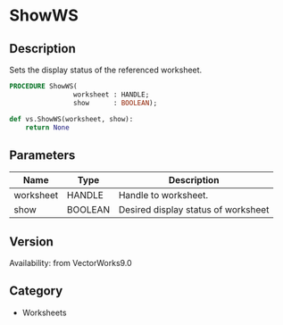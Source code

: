 # ShowWS

## Description
Sets the display status of the referenced worksheet.

```pascal
PROCEDURE ShowWS(
				worksheet : HANDLE;
				show      : BOOLEAN);
```

```python
def vs.ShowWS(worksheet, show):
    return None
```

## Parameters
|Name|Type|Description|
|---|---|---|
|worksheet|HANDLE|Handle to worksheet.|
|show|BOOLEAN|Desired display status of worksheet|

## Version
Availability: from VectorWorks9.0

## Category
* Worksheets


